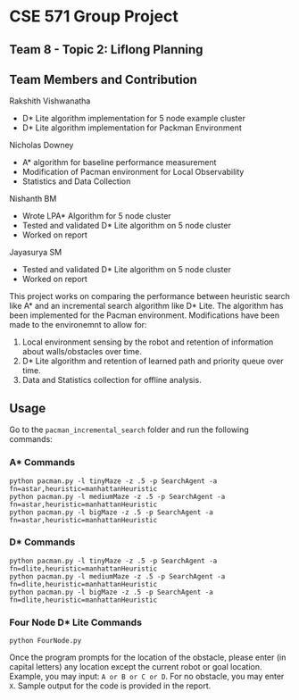 # CSE 571 Group Project
## Team 8 - Topic 2: Liflong Planning

Team Members and Contribution
---
Rakshith Vishwanatha
* D\* Lite algorithm implementation for 5 node example cluster
* D\* Lite algorithm implementation for Packman Environment

Nicholas Downey
* A\* algorithm for baseline performance measurement
* Modification of Pacman environment for Local Observability
* Statistics and Data Collection

Nishanth BM
* Wrote LPA\* Algorithm for 5 node cluster
* Tested and validated D\* Lite algorithm on 5 node cluster
* Worked on report

Jayasurya SM
* Tested and validated D\* Lite algorithm on 5 node cluster
* Worked on report

This project works on comparing the performance between heuristic search like A\* and an incremental search algorithm like D\* Lite.  The algorithm has been implemented for the Pacman environment. Modifications have been made to the environemnt to allow for:

1. Local environment sensing by the robot and retention of information about walls/obstacles over time.
2. D\* Lite algorithm and retention of learned path and priority queue over time.
3. Data and Statistics collection for offline analysis.


## Usage

Go to the ```pacman_incremental_search``` folder and run the following commands:

### A\* Commands
```
python pacman.py -l tinyMaze -z .5 -p SearchAgent -a fn=astar,heuristic=manhattanHeuristic
python pacman.py -l mediumMaze -z .5 -p SearchAgent -a fn=astar,heuristic=manhattanHeuristic
python pacman.py -l bigMaze -z .5 -p SearchAgent -a fn=astar,heuristic=manhattanHeuristic
```

### D\* Commands
```
python pacman.py -l tinyMaze -z .5 -p SearchAgent -a fn=dlite,heuristic=manhattanHeuristic
python pacman.py -l mediumMaze -z .5 -p SearchAgent -a fn=dlite,heuristic=manhattanHeuristic
python pacman.py -l bigMaze -z .5 -p SearchAgent -a fn=dlite,heuristic=manhattanHeuristic
```


### Four Node D* Lite Commands
```
python FourNode.py
```

Once the program prompts for the location of the obstacle, please enter (in capital letters) any location except the current robot or goal location. Example, you may input: ```A or B or C or D```. For no obstacle, you may enter ```X```. Sample output for the code is provided in the report.
